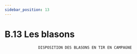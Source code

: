 ```yaml
---
sidebar_position: 13
---
```


# B.13 Les blasons

                   DISPOSITION DES BLASONS EN TIR EN CAMPAGNE
